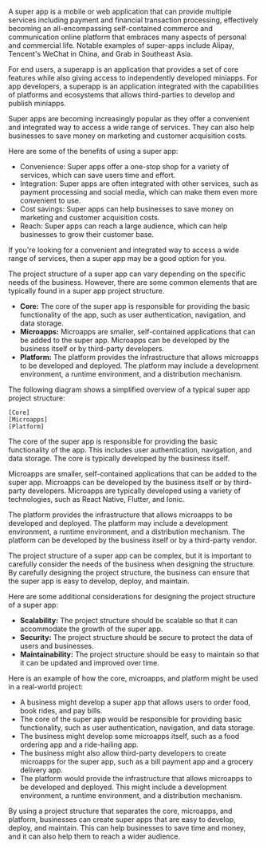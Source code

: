 A super app is a mobile or web application that can provide multiple services including payment and financial transaction processing, effectively becoming an all-encompassing self-contained commerce and communication online platform that embraces many aspects of personal and commercial life. Notable examples of super-apps include Alipay, Tencent's WeChat in China, and Grab in Southeast Asia.

For end users, a superapp is an application that provides a set of core features while also giving access to independently developed miniapps. For app developers, a superapp is an application integrated with the capabilities of platforms and ecosystems that allows third-parties to develop and publish miniapps.

Super apps are becoming increasingly popular as they offer a convenient and integrated way to access a wide range of services. They can also help businesses to save money on marketing and customer acquisition costs.

Here are some of the benefits of using a super app:

* Convenience: Super apps offer a one-stop shop for a variety of services, which can save users time and effort.
* Integration: Super apps are often integrated with other services, such as payment processing and social media, which can make them even more convenient to use.
* Cost savings: Super apps can help businesses to save money on marketing and customer acquisition costs.
* Reach: Super apps can reach a large audience, which can help businesses to grow their customer base.

If you're looking for a convenient and integrated way to access a wide range of services, then a super app may be a good option for you.

The project structure of a super app can vary depending on the specific needs of the business. However, there are some common elements that are typically found in a super app project structure.

* **Core:** The core of the super app is responsible for providing the basic functionality of the app, such as user authentication, navigation, and data storage.
* **Microapps:** Microapps are smaller, self-contained applications that can be added to the super app. Microapps can be developed by the business itself or by third-party developers.
* **Platform:** The platform provides the infrastructure that allows microapps to be developed and deployed. The platform may include a development environment, a runtime environment, and a distribution mechanism.

The following diagram shows a simplified overview of a typical super app project structure:

```
[Core]
[Microapps]
[Platform]
```

The core of the super app is responsible for providing the basic functionality of the app. This includes user authentication, navigation, and data storage. The core is typically developed by the business itself.

Microapps are smaller, self-contained applications that can be added to the super app. Microapps can be developed by the business itself or by third-party developers. Microapps are typically developed using a variety of technologies, such as React Native, Flutter, and Ionic.

The platform provides the infrastructure that allows microapps to be developed and deployed. The platform may include a development environment, a runtime environment, and a distribution mechanism. The platform can be developed by the business itself or by a third-party vendor.

The project structure of a super app can be complex, but it is important to carefully consider the needs of the business when designing the structure. By carefully designing the project structure, the business can ensure that the super app is easy to develop, deploy, and maintain.

Here are some additional considerations for designing the project structure of a super app:

* **Scalability:** The project structure should be scalable so that it can accommodate the growth of the super app.
* **Security:** The project structure should be secure to protect the data of users and businesses.
* **Maintainability:** The project structure should be easy to maintain so that it can be updated and improved over time.

Here is an example of how the core, microapps, and platform might be used in a real-world project:

* A business might develop a super app that allows users to order food, book rides, and pay bills.
* The core of the super app would be responsible for providing basic functionality, such as user authentication, navigation, and data storage.
* The business might develop some microapps itself, such as a food ordering app and a ride-hailing app.
* The business might also allow third-party developers to create microapps for the super app, such as a bill payment app and a grocery delivery app.
* The platform would provide the infrastructure that allows microapps to be developed and deployed. This might include a development environment, a runtime environment, and a distribution mechanism.

By using a project structure that separates the core, microapps, and platform, businesses can create super apps that are easy to develop, deploy, and maintain. This can help businesses to save time and money, and it can also help them to reach a wider audience.
